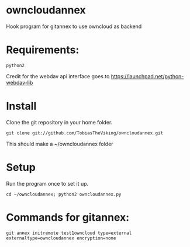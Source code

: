 owncloudannex
=========

Hook program for gitannex to use owncloud as backend

# Requirements:

    python2

Credit for the webdav api interface goes to https://launchpad.net/python-webdav-lib

# Install
Clone the git repository in your home folder.

    git clone git://github.com/TobiasTheViking/owncloudannex.git 

This should make a ~/owncloudannex folder

# Setup
Run the program once to set it up.

    cd ~/owncloudannex; python2 owncloudannex.py

# Commands for gitannex:

    git annex initremote test1owncloud type=external externaltype=owncloudannex encryption=none

